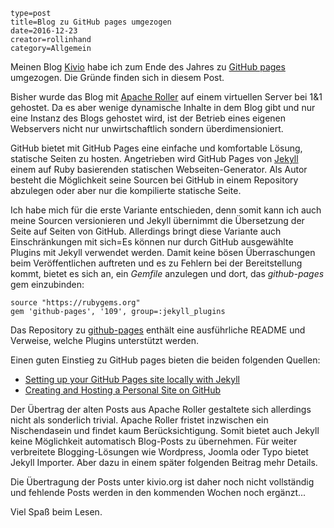 ~~~~~~
type=post
title=Blog zu GitHub pages umgezogen
date=2016-12-23
creator=rollinhand
category=Allgemein
~~~~~~
Meinen Blog [Kivio](http://kivio.org) habe ich zum Ende des Jahres zu [GitHub pages](http://github.com) 
umgezogen. Die Gründe finden sich in diesem Post.

<!--more-->

Bisher wurde das Blog mit [Apache Roller](http://roller.apache.org) auf einem virtuellen Server
bei 1&1 gehostet. Da es aber wenige dynamische Inhalte in dem Blog gibt und nur eine 
Instanz des Blogs gehostet wird, ist der Betrieb eines eigenen Webservers nicht nur
unwirtschaftlich sondern überdimensioniert.

GitHub bietet mit GitHub Pages eine einfache und komfortable Lösung, statische Seiten
zu hosten. Angetrieben wird GitHub Pages von [Jekyll](http://jekyllrb.com) einem auf
Ruby basierenden statischen Webseiten-Generator. Als Autor besteht die Möglichkeit seine 
Sourcen bei GitHub in einem Repository abzulegen oder aber nur die kompilierte statische Seite.

Ich habe mich für die erste Variante entschieden, denn somit kann ich auch meine Sourcen
versionieren und Jekyll übernimmt die Übersetzung der Seite auf Seiten von GitHub. Allerdings
bringt diese Variante auch Einschränkungen mit sich=Es können nur durch GitHub ausgewählte
Plugins mit Jekyll verwendet werden. Damit keine bösen Überraschungen beim Veröffentlichen
auftreten und es zu Fehlern bei der Bereitstellung kommt, bietet es sich an, ein
_Gemfile_ anzulegen und dort, das _github-pages_ gem einzubinden:

	source "https://rubygems.org"
	gem 'github-pages', '109', group=:jekyll_plugins

Das Repository zu [github-pages](https://github.com/github/pages-gem) enthält eine ausführliche
README und Verweise, welche Plugins unterstützt werden.

Einen guten Einstieg zu GitHub pages bieten die beiden folgenden Quellen:


* [Setting up your GitHub Pages site locally with Jekyll](https://help.github.com/articles/setting-up-your-github-pages-site-locally-with-jekyll/)
* [Creating and Hosting a Personal Site on GitHub](http://jmcglone.com/guides/github-pages/)


Der Übertrag der alten Posts aus Apache Roller gestaltete sich allerdings nicht als
sonderlich trivial. Apache Roller fristet inzwischen ein Nischendasein und findet kaum
Berücksichtigung. Somit bietet auch Jekyll keine Möglichkeit automatisch Blog-Posts zu
übernehmen. Für weiter verbreitete Blogging-Lösungen wie Wordpress, Joomla oder Typo
bietet Jekyll Importer. Aber dazu in einem später folgenden Beitrag mehr Details.

Die Übertragung der Posts unter kivio.org ist daher noch nicht vollständig und fehlende
Posts werden in den kommenden Wochen noch ergänzt...

Viel Spaß beim Lesen.


